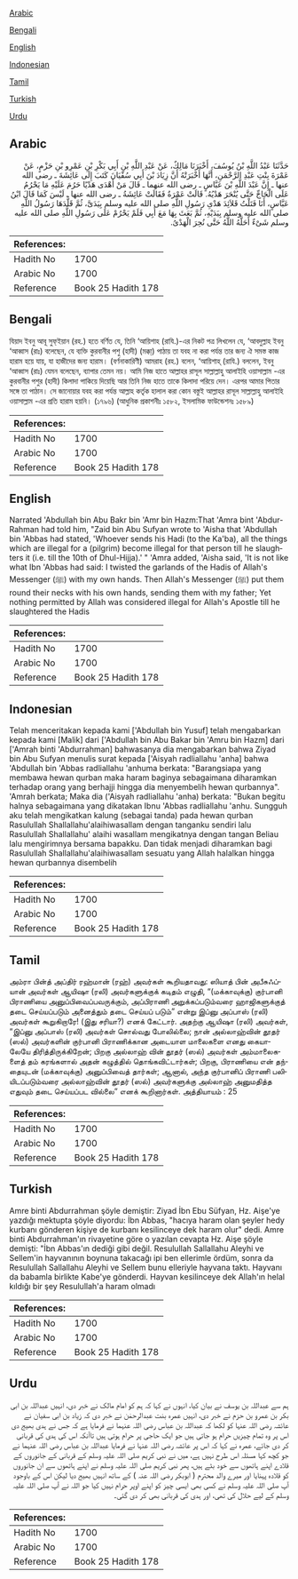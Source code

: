 [Arabic](#arabic)

[Bengali](#bengali)

[English](#english)

[Indonesian](#indonesian)

[Tamil](#tamil)

[Turkish](#turkish)

[Urdu](#urdu)

## Arabic


<div dir="rtl" lang="ar" style={{fontSize:'larger',backgroundColor:'#f8f9fa',padding:20}}>
حَدَّثَنَا عَبْدُ اللَّهِ بْنُ يُوسُفَ، أَخْبَرَنَا مَالِكٌ، عَنْ عَبْدِ اللَّهِ بْنِ أَبِي بَكْرِ بْنِ عَمْرِو بْنِ حَزْمٍ، عَنْ عَمْرَةَ بِنْتِ عَبْدِ الرَّحْمَنِ، أَنَّهَا أَخْبَرَتْهُ أَنَّ زِيَادَ بْنَ أَبِي سُفْيَانَ كَتَبَ إِلَى عَائِشَةَ ـ رضى الله عنها ـ إِنَّ عَبْدَ اللَّهِ بْنَ عَبَّاسٍ ـ رضى الله عنهما ـ قَالَ مَنْ أَهْدَى هَدْيًا حَرُمَ عَلَيْهِ مَا يَحْرُمُ عَلَى الْحَاجِّ حَتَّى يُنْحَرَ هَدْيُهُ‏.‏ قَالَتْ عَمْرَةُ فَقَالَتْ عَائِشَةُ ـ رضى الله عنها ـ لَيْسَ كَمَا قَالَ ابْنُ عَبَّاسٍ، أَنَا فَتَلْتُ قَلاَئِدَ هَدْىِ رَسُولِ اللَّهِ صلى الله عليه وسلم بِيَدَىَّ، ثُمَّ قَلَّدَهَا رَسُولُ اللَّهِ صلى الله عليه وسلم بِيَدَيْهِ، ثُمَّ بَعَثَ بِهَا مَعَ أَبِي فَلَمْ يَحْرُمْ عَلَى رَسُولِ اللَّهِ صلى الله عليه وسلم شَىْءٌ أَحَلَّهُ اللَّهُ حَتَّى نُحِرَ الْهَدْىُ‏.‏
</div>
<div style={{backgroundColor:'#f8f9fa',padding:20, marginBottom: 10}}><table> <thead> <tr> <th>References:</th> <th></th> </tr> </thead> <tbody><tr><td>Hadith No</td><td>1700</td></tr><tr><td>Arabic No</td><td>1700</td></tr><tr><td>Reference</td><td>Book 25 Hadith 178</td></tr></tbody></table></div>

## Bengali


<div dir="ltr" lang="bn" style={{fontSize:'larger',backgroundColor:'#f8f9fa',padding:20}}>
যিয়াদ ইবনু আবূ সুফ্ইয়ান (রহ.) হতে বর্ণিত যে, তিনি ‘আয়িশাহ (রাযি.)-এর নিকট পত্র লিখলেন যে, ‘আবদুল্লাহ ইবনু ‘আব্বাস (রাঃ) বলেছেন, যে ব্যক্তি কুরবানীর পশু (হাদী) (মক্কা্) পাঠায় তা যবহ না করা পর্যন্ত তার জন্য ঐ সমস্ত কাজ হারাম হয়ে যায়, যা হাজীদের জন্য হারাম। (বর্ণনাকারিণী) আমরাহ (রহ.) বলেন, ‘আয়িশাহ্ (রাযি.) বললেন, ইবনু ‘আব্বাস (রাঃ) যেমন বলেছেন, ব্যাপার তেমন নয়। আমি নিজ হাতে আল্লাহর রাসূল সাল্লাল্লাহু আলাইহি ওয়াসাল্লাম -এর কুরবানীর পশুর (হাদী) কিলাদা পাকিয়ে দিয়েছি আর তিনি নিজ হাতে তাকে কিলাদা পরিয়ে দেন। এরপর আমার পিতার সঙ্গে তা পাঠান। সে জানোয়ার যবহ করা পর্যন্ত আল্লাহ কর্তৃক হালাল করা কোন বস্তুই আল্লাহর রাসূল সাল্লাল্লাহু আলাইহি ওয়াসাল্লাম -এর প্রতি হারাম হয়নি। (১৭৯৬) (আধুনিক প্রকাশনীঃ ১৫৮২, ইসলামিক ফাউন্ডেশনঃ ১৫৮৯)
</div>
<div style={{backgroundColor:'#f8f9fa',padding:20, marginBottom: 10}}><table> <thead> <tr> <th>References:</th> <th></th> </tr> </thead> <tbody><tr><td>Hadith No</td><td>1700</td></tr><tr><td>Arabic No</td><td>1700</td></tr><tr><td>Reference</td><td>Book 25 Hadith 178</td></tr></tbody></table></div>

## English


<div dir="ltr" lang="en" style={{fontSize:'larger',backgroundColor:'#f8f9fa',padding:20}}>
Narrated 'Abdullah bin Abu Bakr bin 'Amr bin Hazm:That 'Amra bint 'Abdur-Rahman had told him, "Zaid bin Abu Sufyan wrote to 'Aisha that 'Abdullah bin 'Abbas had stated, 'Whoever sends his Hadi (to the Ka'ba), all the things which are illegal for a (pilgrim) become illegal for that person till he slaughters it (i.e. till the 10th of Dhul-Hijja).' " 'Amra added, 'Aisha said, 'It is not like what Ibn 'Abbas had said: I twisted the garlands of the Hadis of Allah's Messenger (ﷺ) with my own hands. Then Allah's Messenger (ﷺ) put them round their necks with his own hands, sending them with my father; Yet nothing permitted by Allah was considered illegal for Allah's Apostle till he slaughtered the Hadis
</div>
<div style={{backgroundColor:'#f8f9fa',padding:20, marginBottom: 10}}><table> <thead> <tr> <th>References:</th> <th></th> </tr> </thead> <tbody><tr><td>Hadith No</td><td>1700</td></tr><tr><td>Arabic No</td><td>1700</td></tr><tr><td>Reference</td><td>Book 25 Hadith 178</td></tr></tbody></table></div>

## Indonesian


<div dir="ltr" lang="id" style={{fontSize:'larger',backgroundColor:'#f8f9fa',padding:20}}>
Telah menceritakan kepada kami ['Abdullah bin Yusuf] telah mengabarkan kepada kami [Malik] dari ['Abdullah bin Abu Bakar bin 'Amru bin Hazm] dari ['Amrah binti 'Abdurrahman] bahwasanya dia mengabarkan bahwa Ziyad bin Abu Sufyan menulis surat kepada ['Aisyah radliallahu 'anha] bahwa 'Abdullah bin 'Abbas radliallahu 'anhuma berkata: "Barangsiapa yang membawa hewan qurban maka haram baginya sebagaimana diharamkan terhadap orang yang berhajji hingga dia menyembelih hewan qurbannya". 'Amrah berkata; Maka dia ('Aisyah radliallahu 'anha) berkata: "Bukan begitu halnya sebagaimana yang dikatakan Ibnu 'Abbas radliallahu 'anhu. Sungguh aku telah mengikatkan kalung (sebagai tanda) pada hewan qurban Rasulullah Shallallahu'alaihiwasallam dengan tanganku sendiri lalu Rasulullah Shallallahu' alaihi wasallam mengikatnya dengan tangan Beliau lalu mengirimnya bersama bapakku. Dan tidak menjadi diharamkan bagi Rasulullah Shallallahu'alaihiwasallam sesuatu yang Allah halalkan hingga hewan qurbannya disembelih
</div>
<div style={{backgroundColor:'#f8f9fa',padding:20, marginBottom: 10}}><table> <thead> <tr> <th>References:</th> <th></th> </tr> </thead> <tbody><tr><td>Hadith No</td><td>1700</td></tr><tr><td>Arabic No</td><td>1700</td></tr><tr><td>Reference</td><td>Book 25 Hadith 178</td></tr></tbody></table></div>

## Tamil


<div dir="ltr" lang="ta" style={{fontSize:'larger',backgroundColor:'#f8f9fa',padding:20}}>
அம்ரா பின்த் அப்திர் ரஹ்மான் (ரஹ்) அவர்கள் கூறியதாவது: ஸியாத் பின் அபீசுஃப்யான் அவர்கள் ஆயிஷா (ரலி) அவர்களுக்குக் கடிதம் எழுதி, “(மக்காவுக்கு) குர்பானி பிராணியை அனுப்பிவைப்பவருக்கும், அப்பிராணி அறுக்கப்படும்வரை ஹாஜிகளுக்குத் தடை செய்யப்படும் அனைத்தும் தடை செய்யப் படும்” என்று இப்னு அப்பாஸ் (ரலி) அவர்கள் கூறுகிறாரே! (இது சரியா?) எனக் கேட்டார். அதற்கு ஆயிஷா (ரலி) அவர்கள், “இப்னு அப்பாஸ் (ரலி) அவர்கள் சொல்வது போலில்லை; நான் அல்லாஹ்வின் தூதர் (ஸல்) அவர்களின் குர்பானி பிராணிக்கான அடையாள மாலைகளை எனது கையாலேயே திரித்திருக்கிறேன்; பிறகு அல்லாஹ் வின் தூதர் (ஸல்) அவர்கள் அம்மாலைகளைத் தம் கரங்களால் அதன் கழுத்தில் தொங்கவிட்டார்கள்; பிறகு, பிராணியை என் தந்தையுடன் (மக்காவுக்கு) அனுப்பிவைத் தார்கள்; ஆனால், அந்த குர்பானிப் பிராணி பலியிடப்படும்வரை அல்லாஹ்வின் தூதர் (ஸல்) அவர்களுக்கு அல்லாஹ் அனுமதித்த எதுவும் தடை செய்யப்பட வில்லை” எனக் கூறினார்கள். அத்தியாயம் : 25
</div>
<div style={{backgroundColor:'#f8f9fa',padding:20, marginBottom: 10}}><table> <thead> <tr> <th>References:</th> <th></th> </tr> </thead> <tbody><tr><td>Hadith No</td><td>1700</td></tr><tr><td>Arabic No</td><td>1700</td></tr><tr><td>Reference</td><td>Book 25 Hadith 178</td></tr></tbody></table></div>

## Turkish


<div dir="ltr" lang="tr" style={{fontSize:'larger',backgroundColor:'#f8f9fa',padding:20}}>
Amre binti Abdurrahman şöyle demiştir: Ziyad İbn Ebu Süfyan, Hz. Aişe'ye yazdığı mektupta şöyle diyordu: İbn Abbas, "hacıya haram olan şeyler hedy kurbanı gönderen kişiye de kurbanı kesilinceye dek haram olur" dedi. Amre binti Abdurrahman'ın rivayetine göre o yazılan cevapta Hz. Aişe şöyle demişti: "İbn Abbas'ın dediği gibi değil. Resulullah Sallallahu Aleyhi ve Sellem'in hayvanının boynuna takacağı ipi ben ellerimle ördüm, sonra da Resulullah Sallallahu Aleyhi ve Sellem bunu elleriyle hayvana taktı. Hayvanı da babamla birlikte Kabe'ye gönderdi. Hayvan kesilinceye dek Allah'ın helal kıldığı bir şey Resulullah'a haram olmadı
</div>
<div style={{backgroundColor:'#f8f9fa',padding:20, marginBottom: 10}}><table> <thead> <tr> <th>References:</th> <th></th> </tr> </thead> <tbody><tr><td>Hadith No</td><td>1700</td></tr><tr><td>Arabic No</td><td>1700</td></tr><tr><td>Reference</td><td>Book 25 Hadith 178</td></tr></tbody></table></div>

## Urdu


<div dir="rtl" lang="ur" style={{fontSize:'larger',backgroundColor:'#f8f9fa',padding:20}}>
ہم سے عبداللہ بن یوسف نے بیان کیا، انہوں نے کہا کہ ہم کو امام مالک نے خبر دی، انہیں عبداللہ بن ابی بکر بن عمرو بن حزم نے خبر دی، انہیں عمرہ بنت عبدالرحمٰن نے خبر دی کہ زیاد بن ابی سفیان نے عائشہ رضی اللہ عنہا کو لکھا کہ عبداللہ بن عباس رضی اللہ عنہما نے فرمایا ہے کہ جس نے ہدی بھیج دی اس پر وہ تمام چیزیں حرام ہو جاتی ہیں جو ایک حاجی پر حرام ہوتی ہیں تاآنکہ اس کی ہدی کی قربانی کر دی جائے، عمرہ نے کہا کہ اس پر عائشہ رضی اللہ عنہا نے فرمایا عبداللہ بن عباس رضی اللہ عنہما نے جو کچھ کہا مسئلہ اس طرح نہیں ہے، میں نے نبی کریم صلی اللہ علیہ وسلم کے قربانی کے جانوروں کے قلادے اپنے ہاتھوں سے خود بٹے ہیں، پھر نبی کریم صلی اللہ علیہ وسلم نے اپنے ہاتھوں سے ان جانوروں کو قلادہ پہنایا اور میرے والد محترم ( ابوبکر رضی اللہ عنہ ) کے ساتھ انہیں بھیج دیا لیکن اس کے باوجود آپ صلی اللہ علیہ وسلم نے کسی بھی ایسی چیز کو اپنے اوپر حرام نہیں کیا جو اللہ نے آپ صلی اللہ علیہ وسلم کے لیے حلال کی تھی، اور ہدی کی قربانی بھی کر دی گئی۔
</div>
<div style={{backgroundColor:'#f8f9fa',padding:20, marginBottom: 10}}><table> <thead> <tr> <th>References:</th> <th></th> </tr> </thead> <tbody><tr><td>Hadith No</td><td>1700</td></tr><tr><td>Arabic No</td><td>1700</td></tr><tr><td>Reference</td><td>Book 25 Hadith 178</td></tr></tbody></table></div>